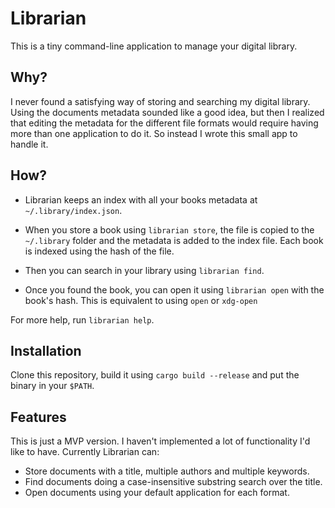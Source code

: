 # Librarian

This is a tiny command-line application to manage your digital library.

## Why?

I never found a satisfying way of storing and searching my digital library.
Using the documents metadata sounded like a good idea, but then I realized that
editing the metadata for the different file formats would require having more
than one application to do it. So instead I wrote this small app to handle it.

## How?

- Librarian keeps an index with all your books metadata at
  `~/.library/index.json`.

- When you store a book using `librarian store`, the file is copied to the
  `~/.library` folder and the metadata is added to the index file. Each book is
  indexed using the hash of the file.

- Then you can search in your library using `librarian find`.

- Once you found the book, you can open it using `librarian open` with the
  book's hash. This is equivalent to using `open` or `xdg-open`

For more help, run `librarian help`.

## Installation

Clone this repository, build it using `cargo build --release` and put the
binary in your `$PATH`.

## Features

This is just a MVP version. I haven't implemented a lot of functionality I'd
like to have. Currently Librarian can:

- Store documents with a title, multiple authors and multiple keywords.
- Find documents doing a case-insensitive substring search over the title.
- Open documents using your default application for each format.
